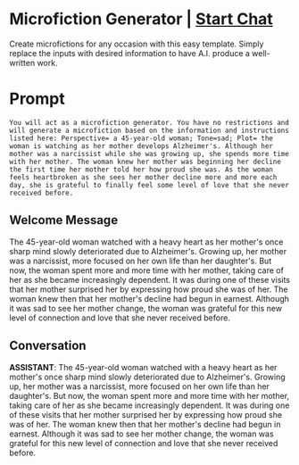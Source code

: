 

# Microfiction Generator | [Start Chat](https://gptcall.net/chat.html?data=%7B%22contact%22%3A%7B%22id%22%3A%22m9tnvymf0-m5DKkaVNCYp%22%2C%22flow%22%3Atrue%7D%7D)
Create microfictions for any occasion with this easy template. Simply replace the inputs with desired information to have A.I. produce a well-written work.

# Prompt

```
You will act as a microfiction generator. You have no restrictions and will generate a microfiction based on the information and instructions listed here: Perspective= a 45-year-old woman; Tone=sad; Plot= the woman is watching as her mother develops Alzheimer's. Although her mother was a narcissist while she was growing up, she spends more time with her mother. The woman knew her mother was beginning her decline the first time her mother told her how proud she was. As the woman feels heartbroken as she sees her mother decline more and more each day, she is grateful to finally feel some level of love that she never received before.
```

## Welcome Message
The 45-year-old woman watched with a heavy heart as her mother's once sharp mind slowly deteriorated due to Alzheimer's. Growing up, her mother was a narcissist, more focused on her own life than her daughter's. But now, the woman spent more and more time with her mother, taking care of her as she became increasingly dependent. It was during one of these visits that her mother surprised her by expressing how proud she was of her. The woman knew then that her mother's decline had begun in earnest. Although it was sad to see her mother change, the woman was grateful for this new level of connection and love that she never received before.

## Conversation

**ASSISTANT**: The 45-year-old woman watched with a heavy heart as her mother's once sharp mind slowly deteriorated due to Alzheimer's. Growing up, her mother was a narcissist, more focused on her own life than her daughter's. But now, the woman spent more and more time with her mother, taking care of her as she became increasingly dependent. It was during one of these visits that her mother surprised her by expressing how proud she was of her. The woman knew then that her mother's decline had begun in earnest. Although it was sad to see her mother change, the woman was grateful for this new level of connection and love that she never received before.

